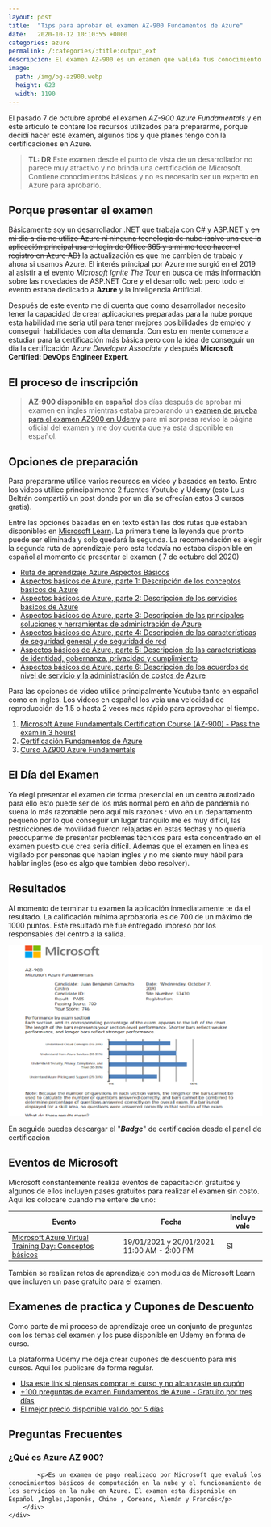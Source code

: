 ```yaml
---
layout: post
title:  "Tips para aprobar el examen AZ-900 Fundamentos de Azure"
date:   2020-10-12 10:10:55 +0000
categories: azure
permalink: /:categories/:title:output_ext
descripcion: El examen AZ-900 es un examen que valida tus conocimiento en las plataforma de nube de Microsoft.
image:
  path: /img/og-az900.webp
  height: 623
  width: 1190
---
```


El pasado 7 de octubre aprobé el examen _AZ-900 Azure Fundamentals_ y en este articulo te contare los recursos utilizados para prepararme, porque decidí hacer este examen, algunos tips y que planes tengo con la certificaciones en Azure.

> **TL: DR** Este examen desde el punto de vista de un desarrollador no parece muy atractivo y no brinda una certificación de Microsoft. Contiene conocimientos básicos y no es necesario ser un experto en Azure para aprobarlo.

## Porque presentar el examen

Básicamente soy un desarrollador .NET que trabaja con C# y ASP.NET y ~~en mi dia a dia no utilizo Azure ni ninguna tecnología de nube (salvo una que la aplicación principal usa el login de Office 365 y a mi me toco hacer el registro en Azure AD)~~ la actualización es que me cambien de trabajo y ahora si usamos Azure. El interés principal por Azure me surgió en el 2019 al asistir a el evento _Microsoft Ignite The Tour_ en busca de más información sobre las novedades de ASP.NET Core y el desarrollo web pero todo el evento estaba dedicado a **Azure** y la Inteligencia Artificial.

Después de este evento me di cuenta que como desarrollador necesito tener la capacidad de crear aplicaciones preparadas para la nube porque esta habilidad me seria util para tener mejores posibilidades de empleo y conseguir habilidades con alta demanda. Con esto en mente comence a estudiar para la certificación más básica pero con la idea de conseguir un dia la certificación *Azure Developer Associate* y después **Microsoft Certified: DevOps Engineer Expert**.
## El proceso de inscripción

> **AZ-900 disponible en español** dos días después de aprobar mi examen en ingles mientras estaba preparando un [examen de prueba para el examen AZ900 en Udemy](https://www.udemy.com/course/examenes-de-practica-az-900-fundamentos-de-azure/?referralCode=5153FB06B9BAED1707EB) para mi sorpresa reviso la página oficial del examen y me doy cuenta que ya esta disponible en español.


## Opciones de preparación

Para prepararme utilice varios recursos en video y basados en texto. Entro los videos utilice principalmente 2 fuentes Youtube y Udemy (esto Luis Beltrán compartió un post donde por un dia se ofrecían estos 3 cursos gratis).

Entre las opciones basadas en en texto están las dos rutas que estaban disponibles en [Microsoft Learn](https://docs.microsoft.com/learn/). La primera tiene la leyenda que pronto puede ser eliminada y solo quedará la segunda. La recomendación es elegir la segunda ruta de aprendizaje pero esta todavía no estaba disponible en español al momento de presentar el examen ( 7 de octubre del 2020)

* [Ruta de aprendizaje Azure Aspectos Básicos](https://docs.microsoft.com/es-mx/learn/paths/azure-fundamentals/)
* [Aspectos básicos de Azure, parte 1: Descripción de los conceptos básicos de Azure](https://docs.microsoft.com/es-es/learn/paths/az-900-describe-cloud-concepts/)
* [Aspectos básicos de Azure, parte 2: Descripción de los servicios básicos de Azure](https://docs.microsoft.com/es-es/learn/paths/az-900-describe-core-solutions-management-tools-azure/)
* [Aspectos básicos de Azure, parte 3: Descripción de las principales soluciones y herramientas de administración de Azure](https://docs.microsoft.com/es-es/learn/paths/az-900-describe-general-security-network-security-features/)
* [Aspectos básicos de Azure, parte 4: Descripción de las características de seguridad general y de seguridad de red](https://docs.microsoft.com/es-es/learn/paths/az-900-describe-general-security-network-security-features/)
* [Aspectos básicos de Azure, parte 5: Descripción de las características de identidad, gobernanza, privacidad y cumplimiento](https://docs.microsoft.com/es-es/learn/paths/az-900-describe-identity-governance-privacy-compliance-features/)
* [Aspectos básicos de Azure, parte 6: Descripción de los acuerdos de nivel de servicio y la administración de costos de Azure](https://docs.microsoft.com/es-es/learn/paths/az-900-describe-azure-cost-management-service-level-agreements/)

Para las opciones de video utilice principalmente Youtube tanto en español como en ingles. Los videos en español los veia una velocidad de reproducción de 1.5 o hasta 2 veces mas rápido para aprovechar el tiempo.

1. [Microsoft Azure Fundamentals Certification Course (AZ-900) - Pass the exam in 3 hours!](https://www.youtube.com/watch?v=NKEFWyqJ5XA&t=2128s)
2. [Certificación Fundamentos de Azure](https://www.youtube.com/watch?v=Ns8JLWUJF5k&list=PLuGgUSyG_H9kEzo1u5KyY8UaPSVwJsxR1)
3. [Curso AZ900 Azure Fundamentals](https://www.youtube.com/watch?v=iFg-pRDLtoc&list=PL3hNLk-aR0J9K5cvCIsQiwjMvO8UFFr35)

## El Día del Examen

Yo elegí presentar el examen de forma presencial en un centro autorizado para ello esto puede ser de los más normal pero en año de pandemia no suena lo más razonable pero aquí mis razones : vivo en un departamento pequeño por lo que conseguir un lugar tranquilo me es muy difícil, las restricciones de movilidad fueron relajadas en estas fechas y no quería preocuparme de presentar problemas técnicos para esta concentrado en el examen puesto que crea seria difícil. Ademas que el examen en linea es vigilado por personas que hablan ingles y no me siento muy hábil para hablar ingles (eso es algo que tambien debo resolver).
## Resultados

Al momento de terminar tu examen la aplicación inmediatamente te da el resultado. La calificación mínima aprobatoria es de 700 de un máximo de 1000 puntos. Este resultado me fue entregado impreso por los responsables del centro a la salida.

<img src="/img/az900-results.webp" loading="lazy"  alt="Pantalla de resultados del Examen AZ900 Azure Fundamentals">

En seguida puedes descargar el "__*Badge*__" de certificación desde el panel de certificación

<div data-iframe-width="150" data-iframe-height="270" data-share-badge-id="44cc0f5b-9da4-40d2-8ab0-487e503c6db3" data-share-badge-host="https://www.youracclaim.com"></div><script type="text/javascript" async src="//cdn.youracclaim.com/assets/utilities/embed.js"></script>

## Eventos de Microsoft

Microsoft constantemente realiza eventos de capacitación gratuitos y algunos de ellos incluyen  pases gratuitos para realizar el examen sin costo. Aquí los colocare cuando me entere de uno:

| Evento         | Fecha     | Incluye vale        |
| -------------- | ----------| -------------|
| [Microsoft Azure Virtual Training Day: Conceptos básicos](https://mktoevents.com/Microsoft+Event/226229/157-GQE-382)  | 19/01/2021 y  20/01/2021  11:00 AM - 2:00 PM |SI|

También se realizan retos de aprendizaje con modulos de Microsoft Learn que incluyen un pase gratuito para el examen.

## Examenes de practica y Cupones de Descuento

Como parte de mi proceso de aprendizaje cree un conjunto de preguntas con los temas del examen y los puse disponible en Udemy en forma de curso.

La plataforma Udemy me deja crear cupones de descuento para mis cursos. Aquí los publicare de forma regular.

* [Usa este link si piensas comprar el curso y no alcanzaste un cupón](https://www.udemy.com/course/examenes-de-practica-az-900-fundamentos-de-azure/?referralCode=5153FB06B9BAED1707EB)
* [+100 preguntas de examen Fundamentos de Azure - Gratuito por tres días](https://www.udemy.com/course/examenes-de-practica-az-900-fundamentos-de-azure/?couponCode=FC001016C75911B85B32)
* [El mejor precio disponible valido por 5 días](https://www.udemy.com/course/examenes-de-practica-az-900-fundamentos-de-azure/?couponCode=EXAMENAZ900)


## Preguntas Frecuentes

<div itemscope itemprop="mainEntity" itemtype="https://schema.org/Question">
    <h3 itemprop="name">¿Qué es Azure AZ 900?</h3>
    <div itemscope itemprop="acceptedAnswer" itemtype="https://schema.org/Answer">
        <div itemprop="text">
            
            <p>Es un examen de pago realizado por Microsoft que evaluá los conocimientos básicos de computación en la nube y el funcionamiento de los servicios en la nube en Azure. El examen esta disponible en Español ,Ingles,Japonés, Chino , Coreano, Alemán y Francés</p>
        </div>
    </div>
</div>